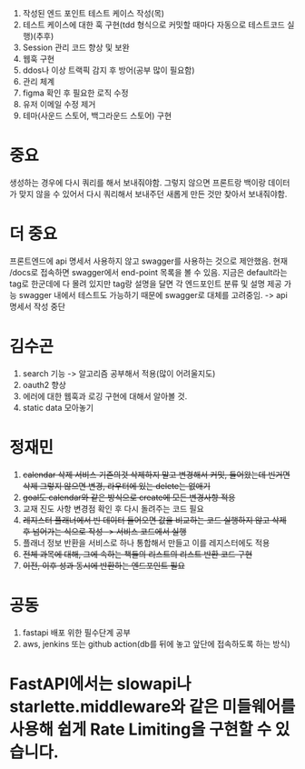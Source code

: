 1. 작성된 엔드 포인트 테스트 케이스 작성(목)
1. 테스트 케이스에 대한 훅 구현(tdd 형식으로 커밋할 때마다 자동으로 테스트코드 실행)(추후)
1. Session 관리 코드 향상 및 보완
1. 웹훅 구현
1. ddos나 이상 트랙픽 감지 후 방어(공부 많이 필요함)
1. 관리 체계
1. figma 확인 후 필요한 로직 수정
1. 유저 이메일 수정 제거
1. 테마(사운드 스토어, 백그라운드 스토어) 구현


# 중요
생성하는 경우에 다시 쿼리를 해서 보내줘야함.
그렇지 않으면 프론트랑 백이랑 데이터가 맞지 않을 수 있어서 다시 쿼리해서 보내주던 새롭게 만든 것만 찾아서 보내줘야함.

# 더 중요
프론트엔드에 api 명세서 사용하지 않고 swagger를 사용하는 것으로 제안했음.
현재 /docs로 접속하면 swagger에서 end-point 목록을 볼 수 있음.
지금은 default라는 tag로 한군데에 다 몰려 있지만 tag랑 설명을 달면 각 엔드포인트 분류 및 설명 제공 가능
swagger 내에서 테스트도 가능하기 때문에 swagger로 대체를 고려중임.
-> api 명세서 작성 중단


# 김수곤
1. search 기능 -> 알고리즘 공부해서 적용(많이 어려울지도)
1. oauth2 향상
2. 에러에 대한 웹훅과 로깅 구현에 대해서 알아볼 것.
3. static data 모아놓기

# 정재민
1. ~~calendar 삭제 서비스 기존의것 삭제하지 말고 변경해서 커밋, 들어왔는데 빈거면 삭제 그렇지 않으면 변경, 라우터에 있는 delete는 없애기~~
2. ~~goal도 calendar와 같은 방식으로 create에 모든 변경사항 적용~~
3. 교재 진도 사항 변경점 확인 후 다시 돌려주는 코드 필요
4. ~~레지스터 플래너에서 빈 데이터 들어오면 값을 비교하는 코드 실행하지 않고 삭제 후 넘어가는 식으로 작성 -> 서비스 코드에서 실행~~
5. 플래너 정보 반환을 서비스로 하나 통합해서 만들고 이를 레지스터에도 적용
6. ~~전체 과목에 대해, 그에 속하는 책들의 리스트의 리스트 반환 코드 구현~~
7. ~~이전, 이후 성과 동시에 반환하는 엔드포인트 필요~~

# 공동
1. fastapi 배포 위한 필수단계 공부
2. aws, jenkins 또는 github action(db를 뒤에 놓고 앞단에 접속하도록 하는 방식)


# FastAPI에서는 slowapi나 starlette.middleware와 같은 미들웨어를 사용해 쉽게 Rate Limiting을 구현할 수 있습니다.
